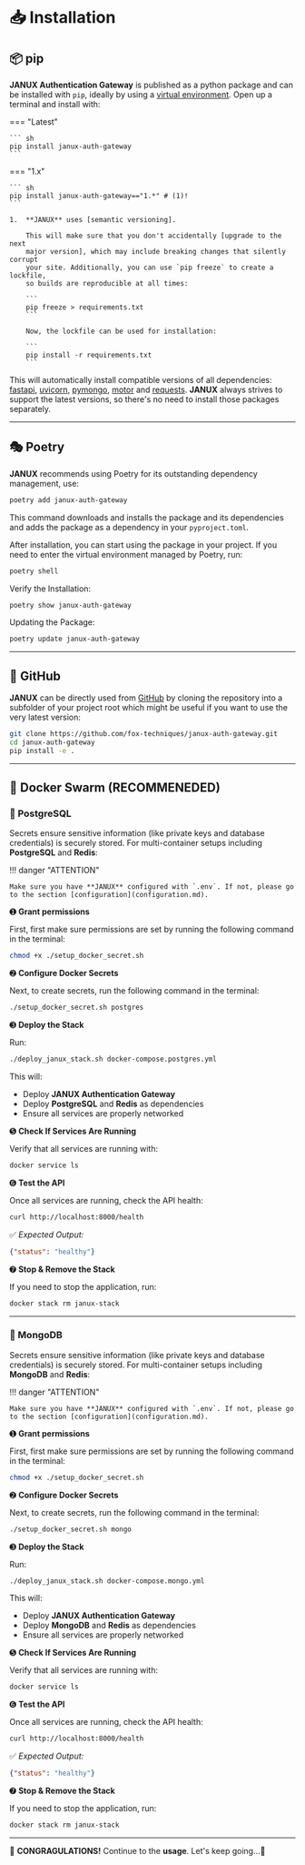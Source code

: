 # 📥 Installation

## 📦 pip 

**JANUX Authentication Gateway** is published as a python package and can be installed with
`pip`, ideally by using a [virtual environment]. Open up a terminal and install with:

=== "Latest"

    ``` sh
    pip install janux-auth-gateway
    ```

=== "1.x"

    ``` sh
    pip install janux-auth-gateway=="1.*" # (1)!
    ```

    1.  **JANUX** uses [semantic versioning].

        This will make sure that you don't accidentally [upgrade to the next
        major version], which may include breaking changes that silently corrupt
        your site. Additionally, you can use `pip freeze` to create a lockfile,
        so builds are reproducible at all times:

        ```
        pip freeze > requirements.txt
        ```

        Now, the lockfile can be used for installation:

        ```
        pip install -r requirements.txt
        ```

This will automatically install compatible versions of all dependencies:
[fastapi], [uvicorn], [pymongo], [motor] and [requests]. **JANUX** always strives to support the latest versions, so there's no need to
install those packages separately.

---

## 🎭 Poetry 

**JANUX** recommends using Poetry for its outstanding dependency management, use:

```bash
poetry add janux-auth-gateway

```

This command downloads and installs the package and its dependencies and adds the package as a dependency in your `pyproject.toml`.

After installation, you can start using the package in your project. If you need to enter the virtual environment managed by Poetry, run:

```bash
poetry shell

```

Verify the Installation:

```bash
poetry show janux-auth-gateway

```

Updating the Package:

```bash
poetry update janux-auth-gateway
```

---


## 🐙 GitHub

**JANUX** can be directly used from [GitHub] by cloning the
repository into a subfolder of your project root which might be useful if you
want to use the very latest version:

```bash
git clone https://github.com/fox-techniques/janux-auth-gateway.git
cd janux-auth-gateway
pip install -e .

```

---

## 🚢 Docker Swarm (RECOMMENEDED) 

### 🐘 PostgreSQL

Secrets ensure sensitive information (like private keys and database credentials) is securely stored. For multi-container setups including **PostgreSQL** and **Redis**: 

!!! danger "ATTENTION"

    Make sure you have **JANUX** configured with `.env`. If not, please go to the section [configuration](configuration.md).


➊ **Grant permissions**

First, first make sure permissions are set by running the following command in the terminal:

```bash
chmod +x ./setup_docker_secret.sh
```

➋ **Configure Docker Secrets**

Next, to create secrets, run the following command in the terminal:

```bash
./setup_docker_secret.sh postgres
```


➌ **Deploy the Stack**

Run:

```bash
./deploy_janux_stack.sh docker-compose.postgres.yml

```

This will:

- Deploy **JANUX Authentication Gateway**
- Deploy **PostgreSQL** and **Redis** as dependencies
- Ensure all services are properly networked

➎ **Check If Services Are Running**

Verify that all services are running with:

```bash
docker service ls
```


➏ **Test the API**

Once all services are running, check the API health:

```bash
curl http://localhost:8000/health
```

✅ *Expected Output:*

```json
{"status": "healthy"}
```

➐ **Stop & Remove the Stack**

If you need to stop the application, run:

```bash
docker stack rm janux-stack

```

---

### 🌱 MongoDB

Secrets ensure sensitive information (like private keys and database credentials) is securely stored. For multi-container setups including **MongoDB** and **Redis**: 

!!! danger "ATTENTION"

    Make sure you have **JANUX** configured with `.env`. If not, please go to the section [configuration](configuration.md).


➊ **Grant permissions**

First, first make sure permissions are set by running the following command in the terminal:

```bash
chmod +x ./setup_docker_secret.sh
```

➋ **Configure Docker Secrets**

Next, to create secrets, run the following command in the terminal:

```bash
./setup_docker_secret.sh mongo
```


➌ **Deploy the Stack**

Run:

```bash
./deploy_janux_stack.sh docker-compose.mongo.yml

```

This will:

- Deploy **JANUX Authentication Gateway**
- Deploy **MongoDB** and **Redis** as dependencies
- Ensure all services are properly networked

➎ **Check If Services Are Running**

Verify that all services are running with:

```bash
docker service ls
```


➏ **Test the API**

Once all services are running, check the API health:

```bash
curl http://localhost:8000/health
```

✅ *Expected Output:*

```json
{"status": "healthy"}
```

➐ **Stop & Remove the Stack**

If you need to stop the application, run:

```bash
docker stack rm janux-stack

```

---


🤩 **CONGRAGULATIONS!** Continue to the **usage**. Let's keep going...🚀

  [JANUX-Auth-Gateway]: https://pypi.org/project/janux-auth-gateway/
  [GitHub]: https://github.com/fox-techniques/janux-auth-gateway
  [fastapi]: https://fastapi.tiangolo.com/
  [uvicorn]: https://www.uvicorn.org/
  [pymongo]: https://www.mongodb.com/docs/languages/python/pymongo-driver/current/
  [motor]: https://motor.readthedocs.io/en/stable/
  [requests]: https://pypi.org/project/requests/
  [Poetry]: https://python-poetry.org/docs/#installation
  [virtual environment]: https://realpython.com/what-is-pip/#using-pip-in-a-python-virtual-environment
  [semantic versioning]: https://semver.org/
  [Using Python's pip to Manage Your Projects' Dependencies]: https://realpython.com/what-is-pip/